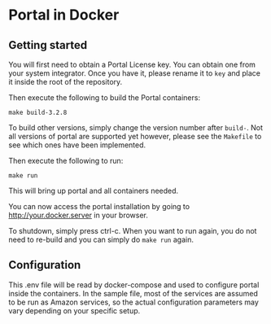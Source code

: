 Portal in Docker
================

Getting started
---------------
You will first need to obtain a Portal License key. You can obtain one from your system integrator.
Once you have it, please rename it
 to `key` and place it inside the root of the repository.

Then execute the following to build the Portal containers:

    make build-3.2.8

To build other versions, simply change the version number after `build-`.
Not all versions of portal are supported yet however, please see the `Makefile` to see which ones have been implemented.

Then execute the following to run:

    make run

This will bring up portal and all containers needed.

You can now access the portal installation by going to http://your.docker.server in your browser.

To shutdown, simply press ctrl-c.
When you want to run again, you do not need to re-build and you can simply do `make run` again.

Configuration
-------------
This .env file will be read by docker-compose and used to configure portal inside the containers. In the sample file, most of the services are assumed to be run as Amazon services, so the actual configuration parameters may vary depending on your specific setup.

